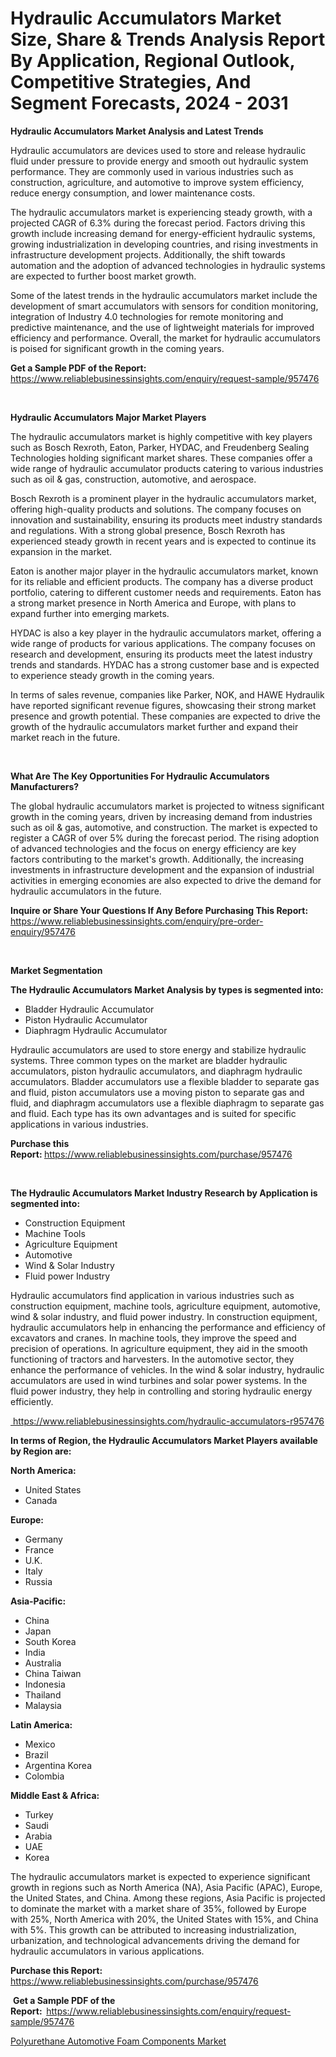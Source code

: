 <p><h1>Hydraulic Accumulators Market Size, Share & Trends Analysis Report By Application, Regional Outlook, Competitive Strategies, And Segment Forecasts, 2024 - 2031</h1></p><p><strong>Hydraulic Accumulators Market Analysis and Latest Trends</strong></p>
<p><p>Hydraulic accumulators are devices used to store and release hydraulic fluid under pressure to provide energy and smooth out hydraulic system performance. They are commonly used in various industries such as construction, agriculture, and automotive to improve system efficiency, reduce energy consumption, and lower maintenance costs.</p><p>The hydraulic accumulators market is experiencing steady growth, with a projected CAGR of 6.3% during the forecast period. Factors driving this growth include increasing demand for energy-efficient hydraulic systems, growing industrialization in developing countries, and rising investments in infrastructure development projects. Additionally, the shift towards automation and the adoption of advanced technologies in hydraulic systems are expected to further boost market growth.</p><p>Some of the latest trends in the hydraulic accumulators market include the development of smart accumulators with sensors for condition monitoring, integration of Industry 4.0 technologies for remote monitoring and predictive maintenance, and the use of lightweight materials for improved efficiency and performance. Overall, the market for hydraulic accumulators is poised for significant growth in the coming years.</p></p>
<p><strong>Get a Sample PDF of the Report:&nbsp;</strong> <a href="https://www.reliablebusinessinsights.com/enquiry/request-sample/957476">https://www.reliablebusinessinsights.com/enquiry/request-sample/957476</a></p>
<p>&nbsp;</p>
<p><strong>Hydraulic Accumulators Major Market Players</strong></p>
<p><p>The hydraulic accumulators market is highly competitive with key players such as Bosch Rexroth, Eaton, Parker, HYDAC, and Freudenberg Sealing Technologies holding significant market shares. These companies offer a wide range of hydraulic accumulator products catering to various industries such as oil & gas, construction, automotive, and aerospace.</p><p>Bosch Rexroth is a prominent player in the hydraulic accumulators market, offering high-quality products and solutions. The company focuses on innovation and sustainability, ensuring its products meet industry standards and regulations. With a strong global presence, Bosch Rexroth has experienced steady growth in recent years and is expected to continue its expansion in the market.</p><p>Eaton is another major player in the hydraulic accumulators market, known for its reliable and efficient products. The company has a diverse product portfolio, catering to different customer needs and requirements. Eaton has a strong market presence in North America and Europe, with plans to expand further into emerging markets.</p><p>HYDAC is also a key player in the hydraulic accumulators market, offering a wide range of products for various applications. The company focuses on research and development, ensuring its products meet the latest industry trends and standards. HYDAC has a strong customer base and is expected to experience steady growth in the coming years.</p><p>In terms of sales revenue, companies like Parker, NOK, and HAWE Hydraulik have reported significant revenue figures, showcasing their strong market presence and growth potential. These companies are expected to drive the growth of the hydraulic accumulators market further and expand their market reach in the future.</p></p>
<p>&nbsp;</p>
<p><strong>What Are The Key Opportunities For Hydraulic Accumulators Manufacturers?</strong></p>
<p><p>The global hydraulic accumulators market is projected to witness significant growth in the coming years, driven by increasing demand from industries such as oil & gas, automotive, and construction. The market is expected to register a CAGR of over 5% during the forecast period. The rising adoption of advanced technologies and the focus on energy efficiency are key factors contributing to the market's growth. Additionally, the increasing investments in infrastructure development and the expansion of industrial activities in emerging economies are also expected to drive the demand for hydraulic accumulators in the future.</p></p>
<p><strong>Inquire or Share Your Questions If Any Before Purchasing This Report:</strong> <a href="https://www.reliablebusinessinsights.com/enquiry/pre-order-enquiry/957476">https://www.reliablebusinessinsights.com/enquiry/pre-order-enquiry/957476</a></p>
<p>&nbsp;</p>
<p><strong>Market Segmentation</strong></p>
<p><strong>The Hydraulic Accumulators Market Analysis by types is segmented into:</strong></p>
<p><ul><li>Bladder Hydraulic Accumulator</li><li>Piston Hydraulic Accumulator</li><li>Diaphragm Hydraulic Accumulator</li></ul></p>
<p><p>Hydraulic accumulators are used to store energy and stabilize hydraulic systems. Three common types on the market are bladder hydraulic accumulators, piston hydraulic accumulators, and diaphragm hydraulic accumulators. Bladder accumulators use a flexible bladder to separate gas and fluid, piston accumulators use a moving piston to separate gas and fluid, and diaphragm accumulators use a flexible diaphragm to separate gas and fluid. Each type has its own advantages and is suited for specific applications in various industries.</p></p>
<p><strong>Purchase this Report:&nbsp;</strong><a href="https://www.reliablebusinessinsights.com/purchase/957476">https://www.reliablebusinessinsights.com/purchase/957476</a></p>
<p>&nbsp;</p>
<p><strong>The Hydraulic Accumulators Market Industry Research by Application is segmented into:</strong></p>
<p><ul><li>Construction Equipment</li><li>Machine Tools</li><li>Agriculture Equipment</li><li>Automotive</li><li>Wind & Solar Industry</li><li>Fluid power Industry</li></ul></p>
<p><p>Hydraulic accumulators find application in various industries such as construction equipment, machine tools, agriculture equipment, automotive, wind & solar industry, and fluid power industry. In construction equipment, hydraulic accumulators help in enhancing the performance and efficiency of excavators and cranes. In machine tools, they improve the speed and precision of operations. In agriculture equipment, they aid in the smooth functioning of tractors and harvesters. In the automotive sector, they enhance the performance of vehicles. In the wind & solar industry, hydraulic accumulators are used in wind turbines and solar power systems. In the fluid power industry, they help in controlling and storing hydraulic energy efficiently.</p></p>
<p><a href="https://www.reliablebusinessinsights.com/hydraulic-accumulators-r957476">&nbsp;https://www.reliablebusinessinsights.com/hydraulic-accumulators-r957476</a></p>
<p><strong>In terms of Region, the Hydraulic Accumulators Market Players available by Region are:</strong></p>
<p>
    <p> <strong> North America: </strong>
        <ul>
            <li>United States</li>
            <li>Canada</li>
        </ul>
        </p> 
    <p> <strong> Europe: </strong>
        <ul>
            <li>Germany</li>
            <li>France</li>
            <li>U.K.</li>
            <li>Italy</li>
            <li>Russia</li>
        </ul>
        </p> 
    <p> <strong> Asia-Pacific: </strong>
        <ul>
            <li>China</li>
            <li>Japan</li>
            <li>South Korea</li>
            <li>India</li>
            <li>Australia</li>
            <li>China Taiwan</li>
            <li>Indonesia</li>
            <li>Thailand</li>
            <li>Malaysia</li>
        </ul>
        </p> 
    <p> <strong> Latin America: </strong>
        <ul>
            <li>Mexico</li>
            <li>Brazil</li>
            <li>Argentina Korea</li>
            <li>Colombia</li>
        </ul>
        </p> 
    <p> <strong> Middle East & Africa: </strong>
        <ul>
            <li>Turkey</li>
            <li>Saudi</li>
            <li>Arabia</li>
            <li>UAE</li>
            <li>Korea</li>
        </ul>
    </p>
    </p>
<p><p>The hydraulic accumulators market is expected to experience significant growth in regions such as North America (NA), Asia Pacific (APAC), Europe, the United States, and China. Among these regions, Asia Pacific is projected to dominate the market with a market share of 35%, followed by Europe with 25%, North America with 20%, the United States with 15%, and China with 5%. This growth can be attributed to increasing industrialization, urbanization, and technological advancements driving the demand for hydraulic accumulators in various applications.</p></p>
<p><strong>Purchase this Report: </strong><a href="https://www.reliablebusinessinsights.com/purchase/957476">https://www.reliablebusinessinsights.com/purchase/957476</a></p>
<p>&nbsp;<strong>Get a Sample PDF of the Report:&nbsp;&nbsp;</strong><a href="https://www.reliablebusinessinsights.com/enquiry/request-sample/957476">https://www.reliablebusinessinsights.com/enquiry/request-sample/957476</a></p>
<p><strong></strong></p>
<p><p><a href="https://view.publitas.com/reportprime-1/decoding-polyurethane-automotive-foam-components-market-metrics-market-share-trends-and-growth-patterns/">Polyurethane Automotive Foam Components Market</a></p></p>